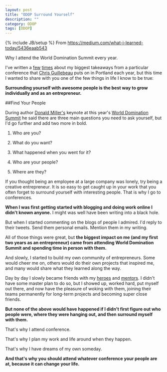 ```yaml
---
layout: post
title: "ODOP Surround Yourself"
description: ""
category: ODOP
tags: [ODOP]
---
```

{% include JB/setup %}
From <https://medium.com/what-i-learned-today/5436eaab543>

Why I attend the World Domination Summit every year.

I've written a [few](http://www.pocketchanged.com/2011/06/06/why-you-need-to-go-to-the-world-domination-summit-next-year/) [times](http://www.pocketchanged.com/2011/06/09/what-if-real-life-was-more-like-the-world-domination-summit-and-a-list-of-wds-wrap-ups/) about my biggest takeaways from a particular conference that [Chris Guillebeau](https://twitter.com/chrisguillebeau) puts on in Portland each year, but this time I wanted to share with you one of the few things in life I know to be true:

**Surrounding yourself with awesome people is the best way to grow individually and as an entrepreneur.**

##Find Your People

During author [Donald Miller's](http://storylineblog.com/) keynote at this year's [World Domination Summit](http://www.worlddominationsummit.com/) he said there are three main questions you need to ask yourself, but I'd go further and add two more in bold.

1. Who are you?

2. What do you want?

3. What happened when you went for it?

4. Who are your people?

5. Where are they?

If you thought being an employee at a large company was lonely, try being a creative entrepreneur. It is so easy to get caught up in your work that you often forget to surround yourself with interesting people. That is why I go to conferences.

**When I was first getting started with blogging and doing work online I didn't known anyone.** I might was well have been writing into a black hole.

But when I started commenting on the blogs of people I admired. I'd reply to their tweets. Send them personal emails. Mention them in my writing.

All of those things were great, but **the biggest impact on me (and my first two years as an entrepreneur) came from attending World Domination Summit and spending time in person with them.**

And slowly, I started to build my own community of entrepreneurs. Some would cheer me on, others would do their own projects that inspired me, and many would share what they learned along the way.

Day by day I slowly became friends with my [heroes](https://twitter.com/patflynn) and [mentors](https://twitter.com/CorbettBarr). I didn't have some master plan to do so, but I showed up, worked hard, put myself out there, and now have the pleasure of woking with them, joining their teams permanently for long-term projects and becoming super close friends.

**But none of the above would have happened if I didn't first figure out who people were, where they were hanging out, and then surround myself with them.**

That's why I attend conference.

That's why I plan my work and life around when they happen.

That's why I have dreams of my own someday.

**And that's why you should attend whatever conference your people are at, because it can change your life.**

